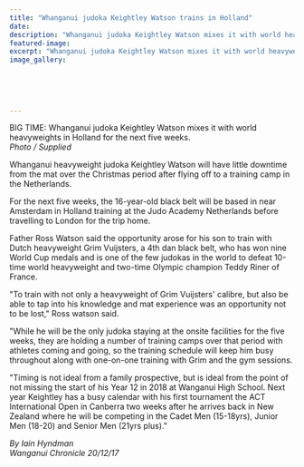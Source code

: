 ```yaml
---
title: "Whanganui judoka Keightley Watson trains in Holland"
date: 
description: "Whanganui judoka Keightley Watson mixes it with world heavyweights in Holland for the next five weeks..."
featured-image: 
excerpt: "Whanganui judoka Keightley Watson mixes it with world heavyweights in Holland for the next five weeks."
image_gallery:
	
	
	
	
	
---
```


<p>BIG TIME:&nbsp;<span>Whanganui judoka Keightley Watson mixes it with world heavyweights in Holland for the next five weeks.</span><br /><em>Photo / Supplied</em></p>
<p class="element element-paragraph">Whanganui heavyweight judoka Keightley Watson will have little downtime from the mat over the Christmas period after flying off to a training camp in the Netherlands.</p>
<p class="element element-paragraph">For the next five weeks, the 16-year-old black belt will be based in near Amsterdam in Holland training at the Judo Academy Netherlands before travelling to London for the trip home.</p>
<p class="element element-paragraph">Father Ross Watson said the opportunity arose for his son to train with Dutch heavyweight Grim Vuijsters, a 4th dan black belt, who has won nine World Cup medals and is one of the few judokas in the world to defeat 10-time world heavyweight and two-time Olympic champion Teddy Riner of France.</p>
<p class="element element-paragraph">"To train with not only a heavyweight of Grim Vuijsters' calibre, but also be able to tap into his knowledge and mat experience was an opportunity not to be lost," Ross watson said.</p>
<p class="element element-paragraph">"While he will be the only judoka staying at the onsite facilities for the five weeks, they are holding a number of training camps over that period with athletes coming and going, so the training schedule will keep him busy throughout along with one-on-one training with Grim and the gym sessions.</p>
<p class="element element-paragraph">"Timing is not ideal from a family prospective, but is ideal from the point of not missing the start of his Year 12 in 2018 at Wanganui High School. Next year Keightley has a busy calendar with his first tournament the ACT International Open in Canberra two weeks after he arrives back in New Zealand where he will be competing in the Cadet Men (15-18yrs), Junior Men (18-20) and Senior Men (21yrs plus)."</p>
<p class="element element-paragraph"><em>By&nbsp;Iain Hyndman<br />Wanganui Chronicle 20/12/17</em></p>

